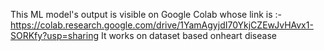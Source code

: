 This ML model's output is visible on Google Colab whose link is :-   https://colab.research.google.com/drive/1YamAgyjdI70YkjCZEwJvHAvx1-SORKfy?usp=sharing
It works on dataset based onheart disease
